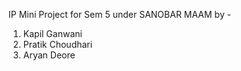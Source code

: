IP Mini Project for Sem 5 under SANOBAR MAAM by - 
1. Kapil Ganwani
2. Pratik Choudhari
3. Aryan Deore

